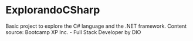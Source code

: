 # ExplorandoCSharp
Basic project to explore the C# language and the .NET framework. Content source: Bootcamp XP Inc. - Full Stack Developer by DIO
